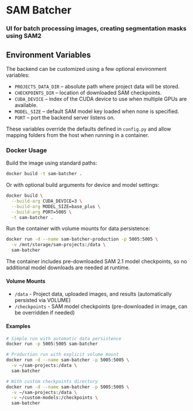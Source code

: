 # SAM Batcher
### UI for batch processing images, creating segmentation masks using SAM2

## Environment Variables

The backend can be customized using a few optional environment variables:

* `PROJECTS_DATA_DIR` – absolute path where project data will be stored.
* `CHECKPOINTS_DIR` – location of downloaded SAM checkpoints.
* `CUDA_DEVICE` – index of the CUDA device to use when multiple GPUs are available.
* `MODEL_SIZE` – default SAM model key loaded when none is specified.
* `PORT` – port the backend server listens on.

These variables override the defaults defined in `config.py` and allow mapping
folders from the host when running in a container.

### Docker Usage

Build the image using standard paths:

```bash
docker build -t sam-batcher .
```

Or with optional build arguments for device and model settings:

```bash
docker build \
  --build-arg CUDA_DEVICE=3 \
  --build-arg MODEL_SIZE=base_plus \
  --build-arg PORT=5005 \
  -t sam-batcher .
```

Run the container with volume mounts for data persistence:

```bash
docker run -d --name sam-batcher-production -p 5005:5005 \
  -v /mnt/storage/sam-projects:/data \
  sam-batcher
```

The container includes pre-downloaded SAM 2.1 model checkpoints, so no additional model downloads are needed at runtime.

#### Volume Mounts

- `/data` - Project data, uploaded images, and results (automatically persisted via VOLUME)
- `/checkpoints` - SAM model checkpoints (pre-downloaded in image, can be overridden if needed)

#### Examples

```bash
# Simple run with automatic data persistence
docker run -p 5005:5005 sam-batcher

# Production run with explicit volume mount
docker run -d --name sam-batcher -p 5005:5005 \
  -v ~/sam-projects:/data \
  sam-batcher

# With custom checkpoints directory
docker run -d --name sam-batcher -p 5005:5005 \
  -v ~/sam-projects:/data \
  -v ~/custom-models:/checkpoints \
  sam-batcher
```